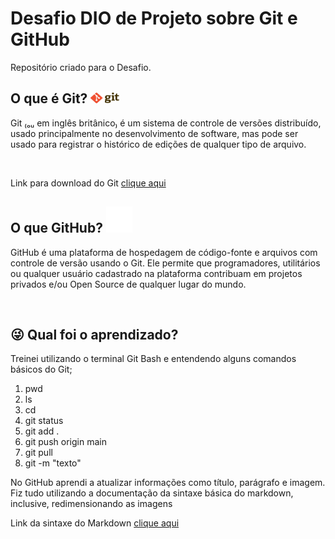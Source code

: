# Desafio DIO de Projeto sobre Git e GitHub
Repositório criado para o Desafio.

## O que é Git? <img src="git-logo-intro.png" width="46" height="17">
<p>
Git ₍ₒᵤ em inglês britânico₎ é um sistema de controle de versões distribuído, 
usado principalmente no desenvolvimento de software, mas pode ser usado para registrar 
o histórico de edições de qualquer tipo de arquivo.
</p></br>

Link para download do Git
[clique aqui](https://git-scm.com/) <br>

## O que GitHub? <img src="Github-Logo-White.png" width="42" height="42">
<p>
GitHub é uma plataforma de hospedagem de código-fonte e arquivos com controle de versão usando o
Git. Ele permite que programadores, utilitários ou qualquer usuário cadastrado na plataforma contribuam
em projetos privados e/ou Open Source de qualquer lugar do mundo.
</p></br>

## :stuck_out_tongue_winking_eye: Qual foi o aprendizado?
<p> Treinei utilizando o terminal Git Bash e entendendo alguns comandos básicos do Git;</p>
<ol>
  <li>pwd</li>
  <li>ls</li>
  <li>cd</li>
  <li>git status</li>
  <li>git add .</li>
  <li>git push origin main</li>
  <li>git pull</li>
  <li>git -m "texto"</li>
</ol>

<p> No GitHub aprendi a atualizar informações como título, parágrafo e imagem. Fiz tudo utilizando a documentação 
  da sintaxe básica do markdown, inclusive, redimensionando as imagens </p>
  
  Link da sintaxe do Markdown [clique aqui](https://www.markdownguide.org/basic-syntax/)

